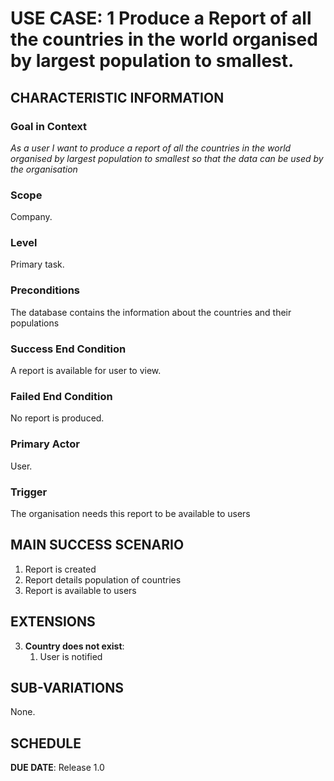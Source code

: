 # USE CASE: 1 Produce a Report of all the countries in the world organised by largest population to smallest.


## CHARACTERISTIC INFORMATION

### Goal in Context

*As a user I want to produce a report of all the countries in the world organised by largest population to smallest so that the data can be used by the organisation*

### Scope

Company.

### Level

Primary task.

### Preconditions

The database contains the information about the countries and their populations

### Success End Condition

A report is available for user to view.

### Failed End Condition

No report is produced.

### Primary Actor

User.

### Trigger

The organisation needs this report to be available to users

## MAIN SUCCESS SCENARIO

1. Report is created
2. Report details population of countries
3. Report is available to users

## EXTENSIONS

3. **Country does not exist**:
    1. User is notified

## SUB-VARIATIONS

None.

## SCHEDULE

**DUE DATE**: Release 1.0